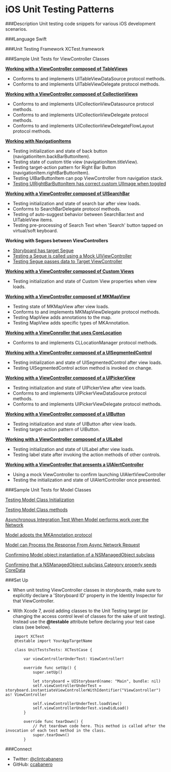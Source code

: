 iOS Unit Testing Patterns
=========================


###Description
Unit testing code snippets for various iOS development scenarios.

###Language
Swift

###Unit Testing Framework
XCTest.framework

###Sample Unit Tests for ViewController Classes

__[Working with a ViewController composed of TableViews](https://gist.github.com/ccabanero/39ee6d5fd7b289dee695)__

* Conforms to and implements UITableViewDataSource protocol methods.
* Conforms to and implements UITableViewDelegate protocol methods.

__[Working with a ViewController composed of CollectionViews](https://gist.github.com/ccabanero/6ef47c1aeb21acfb326d30f6b01825d1)__

* Conforms to and implements UICollectionViewDatasource protocol methods.
* Conforms to and implements UICollectionViewDelegate protocol methods.
* Conforms to and implements UICollectionViewDelegateFlowLayout protocol methods.

__[Working with NavigationItems](https://gist.github.com/ccabanero/4a1a4bfbf5fa3fbbb1070c8765c3de73)__

* Testing initialization and state of back button (navigationItem.backBarButtonItem).
* Testing state of custom title view (navigationItem.titleView).
* Testing target-action pattern for Right Bar Button (navigationItem.rightBarButtonItem).
* Testing UIBarButtonItem can pop ViewController from navigation stack.
* [Testing UIRightBarButtonItem has correct custom UIImage when toggled](https://gist.github.com/ccabanero/ed9111e472f6cb283ff8c3e714712efa)

__[Working with a ViewController composed of UISearchBar](https://gist.github.com/ccabanero/0f20b0708c0d756327995e58ff3309d4)__

* Testing initialization and state of search bar after view loads.
* Conforms to SearchBarDelegate protocol methods.
* Testing of auto-suggest behavior between SearchBar.text and UITableView items.
* Testing pre-processing of Search Text when 'Search' button tapped on virtual/soft keyboard.

__Working with Segues between ViewControllers__

* [Storyboard has target Segue](https://gist.github.com/ccabanero/a0fbb675f44a5136d2811d21a77e332a)
* [Testing a Segue is called using a Mock UIViewController](https://gist.github.com/ccabanero/9f7ad6775eacec3cc997)
* [Testing Segue passes data to Target ViewController](https://gist.github.com/ccabanero/308db4882b7ca4967ebb5d17530177f3)

__[Working with a ViewController composed of Custom Views](https://gist.github.com/ccabanero/ac7237e4591092130326)__

* Testing initialization and state of Custom View properties when view loads.

__[Working with a ViewController composed of MKMapView](https://gist.github.com/ccabanero/90c73c46ed1671298775)__

* Testing state of MKMapView after view loads.
* Conforms to and implements MKMapViewDelegate protocol methods.
* Testing MapView adds annotations to the map.
* Testing MapView adds specific types of MKAnnotation.

__[Working with a ViewConroller that uses CoreLocation](https://gist.github.com/ccabanero/dd35e7bee8205ad225f3de1391027aa5)__

* Conforms to and implements CLLocationManager protocol methods.

__[Working with a ViewController composed of a UISegmentedControl](https://gist.github.com/ccabanero/e204496231a41759fa94)__

* Testing initialization and state of UISegmentedControl after view loads.
* Testing UISegmentedControl action method is invoked on change.

__[Working with a ViewController composed of a UIPickerView](https://gist.github.com/ccabanero/8d1dfa65218b8bb10ebf)__

* Testing initialization and state of UIPickerView after view loads.
* Conforms to and implements UIPickerViewDataSource protocol methods.
* Conforms to and implements UIPickerViewDelegate protocol methods.

__[Working with a ViewController composed of a UIButton](https://gist.github.com/ccabanero/b92197516342c0147688)__

* Testing initialization and state of UIButton after view loads.
* Testing target-action pattern of UIButton.

__[Working with a ViewController composed of a UILabel](https://gist.github.com/ccabanero/68cd8ff461316930f707)__

* Testing initialization and state of UILabel after view loads.
* Testing label state after invoking the action methods of other controls.


__[Working with a ViewController that presents a UIAlertController](https://gist.github.com/ccabanero/b88a77caba37f8dd9fbf)__

* Using a mock ViewController to confirm launching UIAlertViewController
* Testing the initialization and state of UIAlertController once presented.


###Sample Unit Tests for Model Classes

[Testing Model Class Initialization](https://gist.github.com/ccabanero/90c6e2aadfd4efa6b059333edeb2b314) 

[Testing Model Class methods](https://gist.github.com/ccabanero/4221831a4c527c0453a8506628df34af)

[Asynchronous Integration Test When Model performs work over the Network](https://gist.github.com/ccabanero/24a46c777bb29da95ba5)

[Model adopts the MKAnnotation protocol](https://gist.github.com/ccabanero/f6f8aeb7ea06073753bf)

[Model can Process the Response From Async Network Request](https://gist.github.com/ccabanero/1160dc6d95182593d111)

[Confirming Model object instantiation of a NSManagedObject subclass](https://gist.github.com/ccabanero/93501b0cc78e2023f119)

[Confirming that a NSManagedObject subclass Category properly seeds CoreData](https://gist.github.com/ccabanero/3de1a0cfecc7cb4fa9e6)


###Set Up

* When unit testing ViewController classes in storyboards, make sure to explicitly declare a 'Storyboard ID' property in the Identity Inspector for that ViewController.

* With Xcode 7, avoid adding classes to the Unit Testing target (or changing the access control level of classes for the sake of unit testing).  Instead use the __@testable__ attribute before declaring your test case class (see below).

````
    import XCTest
    @testable import YourAppTargetName

    class UnitTestsTests: XCTestCase {

        var viewControllerUnderTest: ViewController!

        override func setUp() {
            super.setUp()

            let storyboard = UIStoryboard(name: "Main", bundle: nil)
            self.viewControllerUnderTest = storyboard.instantiateViewControllerWithIdentifier("ViewController") as! ViewController

            self.viewControllerUnderTest.loadView()
            self.viewControllerUnderTest.viewDidLoad()
        }

        override func tearDown() {
            // Put teardown code here. This method is called after the invocation of each test method in the class.
            super.tearDown()
        }
```` 

###Connect
* Twitter: [@clintcabanero](http://twitter.com/clintcabanero)
* GitHub: [ccabanero](http:///github.com/ccabanero)


    
